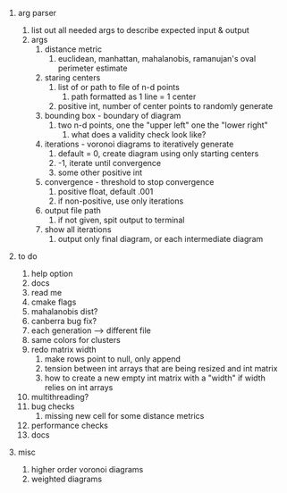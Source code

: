 1. arg parser
    1. list out all needed args to describe expected input & output
    1. args
        1. distance metric
            1. euclidean, manhattan, mahalanobis, ramanujan's oval perimeter estimate
        1. staring centers
            1. list of or path to file of n-d points
                1. path formatted as 1 line = 1 center
            1. positive int, number of center points to randomly generate
        1. bounding box - boundary of diagram
            1. two n-d points, one the "upper left" one the "lower right"
                1. what does a validity check look like?
        1. iterations - voronoi diagrams to iteratively generate
            1. default = 0, create diagram using only starting centers
            1. -1, iterate until convergence
            1. some other positive int
        1. convergence - threshold to stop convergence
            1. positive float, default .001
            1. if non-positive, use only iterations
        1. output file path
            1. if not given, spit output to terminal
        1. show all iterations
            1. output only final diagram, or each intermediate diagram

1. to do
    1. help option
    1. docs
    1. read me
    1. cmake flags   
    1. mahalanobis dist?   
    1. canberra bug fix?
    1. each generation --> different file   
    1. same colors for clusters
    1. redo matrix width
        1. make rows point to null, only append
        1. tension between int arrays that are being resized and int matrix
        1. how to create a new empty int matrix with a "width" if width relies on int arrays
    1. multithreading?
    1. bug checks
       1. missing new cell for some distance metrics 
    1. performance checks
    1. docs

1. misc
    1. higher order voronoi diagrams
    1. weighted diagrams